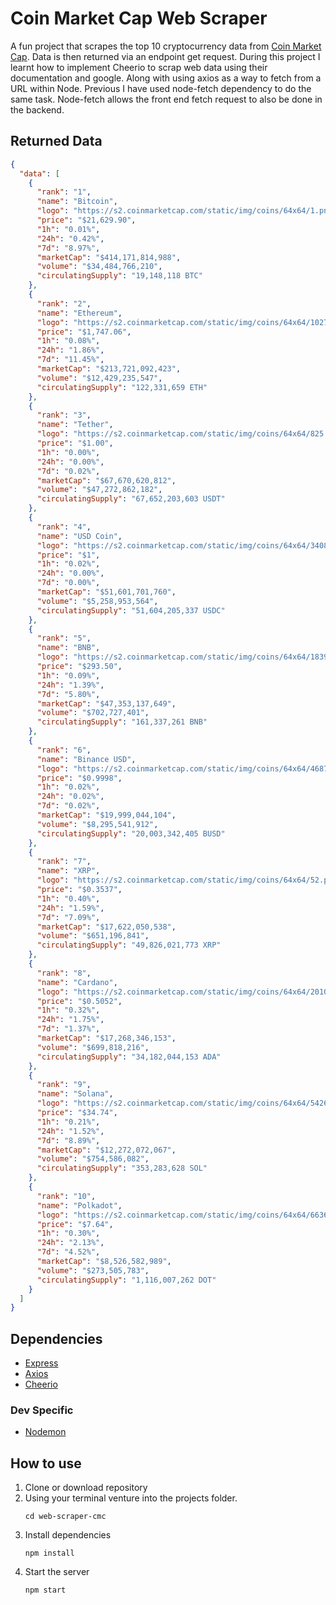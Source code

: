 # Coin Market Cap Web Scraper

A fun project that scrapes the top 10 cryptocurrency data from [Coin Market Cap](https://coinmarketcap.com/). Data is then returned via an endpoint get request. During this project I learnt how to implement Cheerio to scrap web data using their documentation and google. Along with using axios as a way to fetch from a URL within Node. Previous I have used node-fetch dependency to do the same task. Node-fetch allows the front end fetch request to also be done in the backend.

## Returned Data

```json
{
  "data": [
    {
      "rank": "1",
      "name": "Bitcoin",
      "logo": "https://s2.coinmarketcap.com/static/img/coins/64x64/1.png",
      "price": "$21,629.90",
      "1h": "0.01%",
      "24h": "0.42%",
      "7d": "8.97%",
      "marketCap": "$414,171,814,988",
      "volume": "$34,484,766,210",
      "circulatingSupply": "19,148,118 BTC"
    },
    {
      "rank": "2",
      "name": "Ethereum",
      "logo": "https://s2.coinmarketcap.com/static/img/coins/64x64/1027.png",
      "price": "$1,747.06",
      "1h": "0.08%",
      "24h": "1.86%",
      "7d": "11.45%",
      "marketCap": "$213,721,092,423",
      "volume": "$12,429,235,547",
      "circulatingSupply": "122,331,659 ETH"
    },
    {
      "rank": "3",
      "name": "Tether",
      "logo": "https://s2.coinmarketcap.com/static/img/coins/64x64/825.png",
      "price": "$1.00",
      "1h": "0.00%",
      "24h": "0.00%",
      "7d": "0.02%",
      "marketCap": "$67,670,620,812",
      "volume": "$47,272,862,182",
      "circulatingSupply": "67,652,203,603 USDT"
    },
    {
      "rank": "4",
      "name": "USD Coin",
      "logo": "https://s2.coinmarketcap.com/static/img/coins/64x64/3408.png",
      "price": "$1",
      "1h": "0.02%",
      "24h": "0.00%",
      "7d": "0.00%",
      "marketCap": "$51,601,701,760",
      "volume": "$5,258,953,564",
      "circulatingSupply": "51,604,205,337 USDC"
    },
    {
      "rank": "5",
      "name": "BNB",
      "logo": "https://s2.coinmarketcap.com/static/img/coins/64x64/1839.png",
      "price": "$293.50",
      "1h": "0.09%",
      "24h": "1.39%",
      "7d": "5.80%",
      "marketCap": "$47,353,137,649",
      "volume": "$702,727,401",
      "circulatingSupply": "161,337,261 BNB"
    },
    {
      "rank": "6",
      "name": "Binance USD",
      "logo": "https://s2.coinmarketcap.com/static/img/coins/64x64/4687.png",
      "price": "$0.9998",
      "1h": "0.02%",
      "24h": "0.02%",
      "7d": "0.02%",
      "marketCap": "$19,999,044,104",
      "volume": "$8,295,541,912",
      "circulatingSupply": "20,003,342,405 BUSD"
    },
    {
      "rank": "7",
      "name": "XRP",
      "logo": "https://s2.coinmarketcap.com/static/img/coins/64x64/52.png",
      "price": "$0.3537",
      "1h": "0.40%",
      "24h": "1.59%",
      "7d": "7.09%",
      "marketCap": "$17,622,050,538",
      "volume": "$651,196,841",
      "circulatingSupply": "49,826,021,773 XRP"
    },
    {
      "rank": "8",
      "name": "Cardano",
      "logo": "https://s2.coinmarketcap.com/static/img/coins/64x64/2010.png",
      "price": "$0.5052",
      "1h": "0.32%",
      "24h": "1.75%",
      "7d": "1.37%",
      "marketCap": "$17,268,346,153",
      "volume": "$699,818,216",
      "circulatingSupply": "34,182,044,153 ADA"
    },
    {
      "rank": "9",
      "name": "Solana",
      "logo": "https://s2.coinmarketcap.com/static/img/coins/64x64/5426.png",
      "price": "$34.74",
      "1h": "0.21%",
      "24h": "1.52%",
      "7d": "8.89%",
      "marketCap": "$12,272,072,067",
      "volume": "$754,586,082",
      "circulatingSupply": "353,283,628 SOL"
    },
    {
      "rank": "10",
      "name": "Polkadot",
      "logo": "https://s2.coinmarketcap.com/static/img/coins/64x64/6636.png",
      "price": "$7.64",
      "1h": "0.30%",
      "24h": "2.13%",
      "7d": "4.52%",
      "marketCap": "$8,526,582,989",
      "volume": "$273,505,783",
      "circulatingSupply": "1,116,007,262 DOT"
    }
  ]
}
```

## Dependencies

- [Express](https://www.npmjs.com/package/express)
- [Axios](https://www.npmjs.com/package/axios)
- [Cheerio](https://www.npmjs.com/package/cheerio)

### Dev Specific

- [Nodemon](https://www.npmjs.com/package/nodemon)

## How to use

1. Clone or download repository
2. Using your terminal venture into the projects folder.
   ```
   cd web-scraper-cmc
   ```
3. Install dependencies
   ```
   npm install
   ```
4. Start the server
   ```
   npm start
   ```
